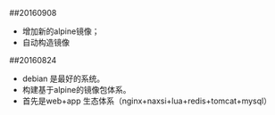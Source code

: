 ##20160908
-   增加新的alpine镜像；
-   自动构造镜像

##20160824
-    debian 是最好的系统。
-    构建基于alpine的镜像包体系。
-    首先是web+app 生态体系（nginx+naxsi+lua+redis+tomcat+mysql）
  
